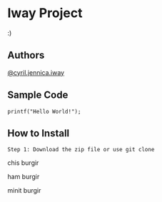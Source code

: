 # Iway Project

:)

## Authors
[@cyril.jennica.iway](https://github.com/Saynicaaa)

## Sample Code
`printf("Hello World!");`


## How to Install

`Step 1: Download the zip file or use git clone`

chis burgir

ham burgir

minit burgir
